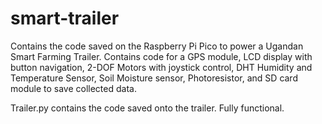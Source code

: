# smart-trailer

Contains the code saved on the Raspberry Pi Pico to power a Ugandan Smart Farming Trailer.
Contains code for a GPS module, LCD display with button navigation, 2-DOF Motors with joystick control, DHT Humidity and Temperature Sensor, Soil Moisture sensor, Photoresistor, and SD card module to save collected data.

Trailer.py contains the code saved onto the trailer. Fully functional.
